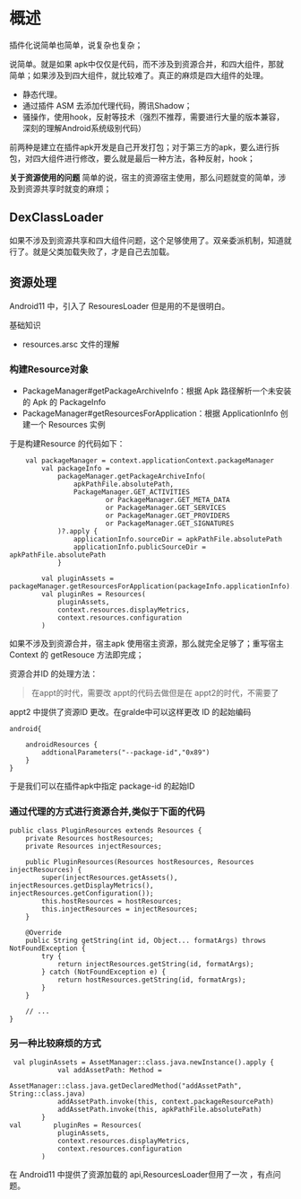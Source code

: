 
# 概述

插件化说简单也简单，说复杂也复杂；

说简单。就是如果 apk中仅仅是代码，而不涉及到资源合并，和四大组件，那就简单；如果涉及到四大组件，就比较难了。真正的麻烦是四大组件的处理。

- 静态代理。
- 通过插件 ASM 去添加代理代码，腾讯Shadow；
- 骚操作，使用hook，反射等技术（强烈不推荐，需要进行大量的版本兼容，深刻的理解Android系统级别代码）

前两种是建立在插件apk开发是自己开发打包；对于第三方的apk，要么进行拆包，对四大组件进行修改，要么就是最后一种方法，各种反射，hook；


**关于资源使用的问题**
简单的说，宿主的资源宿主使用，那么问题就变的简单，涉及到资源共享时就变的麻烦；


## DexClassLoader 

如果不涉及到资源共享和四大组件问题，这个足够使用了。双亲委派机制，知道就行了。就是父类加载失败了，才是自己去加载。


## 资源处理

Android11 中，引入了 ResouresLoader 但是用的不是很明白。

基础知识

- resources.arsc 文件的理解


### 构建Resource对象

- PackageManager#getPackageArchiveInfo：根据 Apk 路径解析一个未安装的 Apk 的 PackageInfo
- PackageManager#getResourcesForApplication：根据 ApplicationInfo 创建一个 Resources 实例

于是构建Resource 的代码如下：
```
    val packageManager = context.applicationContext.packageManager
        val packageInfo =
            packageManager.getPackageArchiveInfo(
                apkPathFile.absolutePath,
                PackageManager.GET_ACTIVITIES
                        or PackageManager.GET_META_DATA
                        or PackageManager.GET_SERVICES
                        or PackageManager.GET_PROVIDERS
                        or PackageManager.GET_SIGNATURES
            )?.apply {
                applicationInfo.sourceDir = apkPathFile.absolutePath
                applicationInfo.publicSourceDir = apkPathFile.absolutePath
            }

        val pluginAssets =  packageManager.getResourcesForApplication(packageInfo.applicationInfo).assets
        val pluginRes = Resources(
            pluginAssets,
            context.resources.displayMetrics,
            context.resources.configuration
        )
```

如果不涉及到资源合并，宿主apk 使用宿主资源，那么就完全足够了；重写宿主Context 的 getResouce 方法即完成；


资源合并ID 的处理方法：
> 在appt的时代，需要改 appt的代码去做但是在 appt2的时代，不需要了

appt2 中提供了资源ID 更改。在gralde中可以这样更改 ID 的起始编码

```
android{

    androidResources {
        addtionalParameters("--package-id","0x89")
    }
}
```
于是我们可以在插件apk中指定 package-id 的起始ID


### 通过代理的方式进行资源合并,类似于下面的代码

```
public class PluginResources extends Resources {
    private Resources hostResources;
    private Resources injectResources;

    public PluginResources(Resources hostResources, Resources injectResources) {
        super(injectResources.getAssets(), injectResources.getDisplayMetrics(), injectResources.getConfiguration());
        this.hostResources = hostResources;
        this.injectResources = injectResources;
    }

    @Override
    public String getString(int id, Object... formatArgs) throws NotFoundException {
        try {
            return injectResources.getString(id, formatArgs);
        } catch (NotFoundException e) {
            return hostResources.getString(id, formatArgs);
        }
    }

    // ...
}

```

### 另一种比较麻烦的方式

```
 val pluginAssets = AssetManager::class.java.newInstance().apply {
            val addAssetPath: Method =
                AssetManager::class.java.getDeclaredMethod("addAssetPath", String::class.java)
            addAssetPath.invoke(this, context.packageResourcePath)
            addAssetPath.invoke(this, apkPathFile.absolutePath)
        }
val        pluginRes = Resources(
            pluginAssets,
            context.resources.displayMetrics,
            context.resources.configuration
        )
```




在 Android11 中提供了资源加载的 api,ResourcesLoader但用了一次 ，有点问题。






